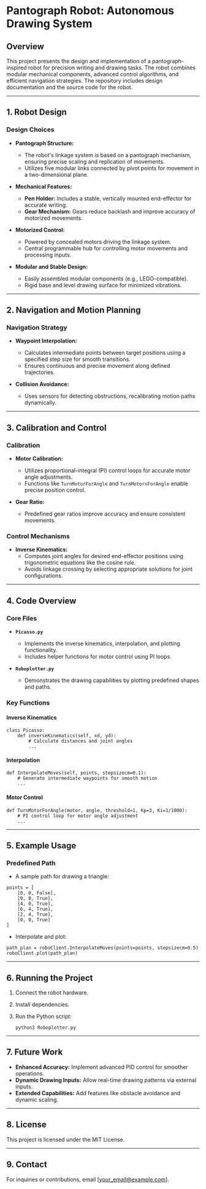 Pantograph Robot: Autonomous Drawing System
===========================================

Overview
--------

This project presents the design and implementation of a pantograph-inspired robot for precision writing and drawing tasks. The robot combines modular mechanical components, advanced control algorithms, and efficient navigation strategies. The repository includes design documentation and the source code for the robot.

* * * * *

1\. Robot Design
----------------

### Design Choices

-   **Pantograph Structure:**

    -   The robot's linkage system is based on a pantograph mechanism, ensuring precise scaling and replication of movements.
    -   Utilizes five modular links connected by pivot points for movement in a two-dimensional plane.
-   **Mechanical Features:**

    -   **Pen Holder:** Includes a stable, vertically mounted end-effector for accurate writing.
    -   **Gear Mechanism:** Gears reduce backlash and improve accuracy of motorized movements.
-   **Motorized Control:**

    -   Powered by concealed motors driving the linkage system.
    -   Central programmable hub for controlling motor movements and processing inputs.
-   **Modular and Stable Design:**

    -   Easily assembled modular components (e.g., LEGO-compatible).
    -   Rigid base and level drawing surface for minimized vibrations.

* * * * *

2\. Navigation and Motion Planning
----------------------------------

### Navigation Strategy

-   **Waypoint Interpolation:**

    -   Calculates intermediate points between target positions using a specified step size for smooth transitions.
    -   Ensures continuous and precise movement along defined trajectories.
-   **Collision Avoidance:**

    -   Uses sensors for detecting obstructions, recalibrating motion paths dynamically.

* * * * *

3\. Calibration and Control
---------------------------

### Calibration

-   **Motor Calibration:**

    -   Utilizes proportional-integral (PI) control loops for accurate motor angle adjustments.
    -   Functions like `TurnMotorForAngle` and `TurnMotorsForAngle` enable precise position control.
-   **Gear Ratio:**

    -   Predefined gear ratios improve accuracy and ensure consistent movements.

### Control Mechanisms

-   **Inverse Kinematics:**
    -   Computes joint angles for desired end-effector positions using trigonometric equations like the cosine rule.
    -   Avoids linkage crossing by selecting appropriate solutions for joint configurations.

* * * * *

4\. Code Overview
-----------------

### Core Files

-   **`Picasso.py`**

    -   Implements the inverse kinematics, interpolation, and plotting functionality.
    -   Includes helper functions for motor control using PI loops.
-   **`Roboplotter.py`**

    -   Demonstrates the drawing capabilities by plotting predefined shapes and paths.

### Key Functions

#### Inverse Kinematics

```
class Picasso:
    def inverseKinematics(self, xd, yd):
        # Calculate distances and joint angles
        ...

```

#### Interpolation

```
def InterpolateMoves(self, points, stepsizecm=0.1):
    # Generate intermediate waypoints for smooth motion
    ...

```

#### Motor Control

```
def TurnMotorForAngle(motor, angle, threshold=1, Kp=3, Ki=1/1000):
    # PI control loop for motor angle adjustment
    ...

```

* * * * *

5\. Example Usage
-----------------

### Predefined Path

-   A sample path for drawing a triangle:

```
points = [
    [0, 0, False],
    [0, 0, True],
    [4, 0, True],
    [6, 4, True],
    [2, 4, True],
    [0, 0, True]
]

```

-   Interpolate and plot:

```
path_plan = roboClient.InterpolateMoves(points=points, stepsizecm=0.5)
roboClient.plot(path_plan)

```

* * * * *

6\. Running the Project
-----------------------

1.  Connect the robot hardware.
2.  Install dependencies.
3.  Run the Python script:

    ```
    python3 Roboplotter.py

    ```

* * * * *

7\. Future Work
---------------

-   **Enhanced Accuracy:** Implement advanced PID control for smoother operations.
-   **Dynamic Drawing Inputs:** Allow real-time drawing patterns via external inputs.
-   **Extended Capabilities:** Add features like obstacle avoidance and dynamic scaling.

* * * * *

8\. License
-----------

This project is licensed under the MIT License.

* * * * *

9\. Contact
-----------

For inquiries or contributions, email [<your_email@example.com>].
